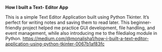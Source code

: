 **How I built a Text- Editor App**

This is a simple Text Editor Application built using Python Tkinter.
It’s perfect for writing notes and saving them to read later.
This beginner-friendly project helped me practice GUI development, file handling, and event management, while also introducing me to the filedialog module in Python.
https://medium.com/@monalisha1/how-i-built-a-text-editor-application-using-python-tkinter-0067b1af83fc

